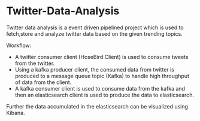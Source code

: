 # Twitter-Data-Analysis

Twitter data analysis is a event driven pipelined project which is used to fetch,store and analyze twitter data based on the given trending topics. 

Workflow:
- A twitter consumer client (HoseBird Client) is used to consume tweets from the twitter.
- Using a kafka producer client, the consumed data from twitter is produced to a message queue topic (Kafka) to handle high throughput of data from the client.
- A kafka consumer client is used to consume data from the kafka and then an elasticsearch client is used to produce the data to elasticsearch.

Further the data accumulated in the elasticsearch can be visualized using Kibana.